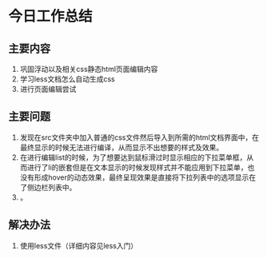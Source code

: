 # 今日工作总结

## 主要内容

1. 巩固浮动以及相关css静态html页面编辑内容
2. 学习less文档怎么自动生成css
3. 进行页面编辑尝试

## 主要问题

1. 发现在src文件夹中加入普通的css文件然后导入到所需的html文档界面中，在最终显示的时候无法进行编译，从而显示不出想要的样式及效果。
2. 在进行编辑list的时候，为了想要达到鼠标滑过时显示相应的下拉菜单框，从而进行了li的嵌套但是在文本显示的时候发现样式并不能应用到下拉菜单，也没有形成hover的动态效果，最终呈现效果是直接将下拉列表中的选项显示在了侧边栏列表中。
3. 。

## 解决办法

1. 使用less文件（详细内容见less入门）